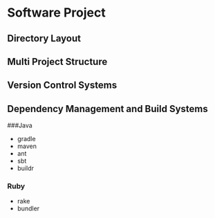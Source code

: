 # Software Project

## Directory Layout
## Multi Project Structure
## Version Control Systems
## Dependency Management and Build Systems
###Java
* gradle 
* maven
* ant
* sbt
* buildr
### Ruby
* rake
* bundler 
